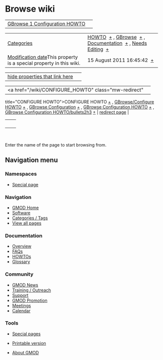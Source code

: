 



<span id="top"></span>




# <span dir="auto">Browse wiki</span>






|  |  |
|----|----|
| [GBrowse 1 Configuration HOWTO](/wiki/GBrowse_1_Configuration_HOWTO "GBrowse 1 Configuration HOWTO") |  |

|  |  |
|----|----|
| [Categories](/wiki/Special%3ACategories "Special%3ACategories") | <span class="smwb-value">[HOWTO](/wiki/Category%3AHOWTO "Category%3AHOWTO")  <span class="smwsearch">[+](/wiki/Special%3ASearchByProperty/HOWTO "Special%3ASearchByProperty/HOWTO")</span></span> , <span class="smwb-value">[GBrowse](/wiki/Category%3AGBrowse "Category%3AGBrowse")  <span class="smwsearch">[+](/wiki/Special%3ASearchByProperty/GBrowse "Special%3ASearchByProperty/GBrowse")</span></span> , <span class="smwb-value">[Documentation](/wiki/Category%3ADocumentation "Category%3ADocumentation")  <span class="smwsearch">[+](/wiki/Special%3ASearchByProperty/Documentation "Special%3ASearchByProperty/Documentation")</span></span> , <span class="smwb-value">[Needs Editing](/wiki/Category%3ANeeds_Editing "Category%3ANeeds Editing")  <span class="smwsearch">[+](/wiki/Special%3ASearchByProperty/Needs-20Editing "Special%3ASearchByProperty/Needs-20Editing")</span></span> |
| <span class="smw-highlighter" data-type="1" state="inline" data-title="Property"><span class="smwbuiltin">[Modification date](/wiki/Property:Modification_date "Property:Modification date")</span><span class="smwttcontent">This property is a special property in this wiki.</span></span> | <span class="smwb-value">15 August 2011 16:45:42  <span class="smwsearch">[+](/wiki/Special%3ASearchByProperty/Modification-20date/15-20August-202011-2016:45:42 "Special%3ASearchByProperty/Modification-20date/15-20August-202011-2016:45:42")</span></span> |

<span id="smw_browse_incoming"></span>

|  |  |
|----|----|
| [hide properties that link here](/mediawiki/index.php?title=Special:Browse&offset=0&dir=out&article=GBrowse+1+Configuration+HOWTO)  |  |

|  |  |
|----|----|
| <span class="smwb-ivalue"><a href="/wiki/CONFIGURE_HOWTO" class="mw-redirect"
title="CONFIGURE HOWTO">CONFIGURE HOWTO</a> <span class="smwbrowse">[+](/wiki/Special%3ABrowse/CONFIGURE-20HOWTO "Special%3ABrowse/CONFIGURE-20HOWTO")</span></span> , <span class="smwb-ivalue"><a href="/wiki/GBrowse/Configure_HOWTO" class="mw-redirect"
title="GBrowse/Configure HOWTO">GBrowse/Configure HOWTO</a> <span class="smwbrowse">[+](/wiki/Special%3ABrowse/GBrowse-2FConfigure-20HOWTO "Special%3ABrowse/GBrowse-2FConfigure-20HOWTO")</span></span> , <span class="smwb-ivalue"><a href="/wiki/GBrowse_Configuration" class="mw-redirect"
title="GBrowse Configuration">GBrowse Configuration</a> <span class="smwbrowse">[+](/wiki/Special%3ABrowse/GBrowse-20Configuration "Special%3ABrowse/GBrowse-20Configuration")</span></span> , <span class="smwb-ivalue"><a href="/wiki/GBrowse_Configuration_HOWTO" class="mw-redirect"
title="GBrowse Configuration HOWTO">GBrowse Configuration HOWTO</a> <span class="smwbrowse">[+](/wiki/Special%3ABrowse/GBrowse-20Configuration-20HOWTO "Special%3ABrowse/GBrowse-20Configuration-20HOWTO")</span></span> , <span class="smwb-ivalue"><a href="/wiki/GBrowse_Configuration_HOWTO/bullets2h3"
class="mw-redirect"
title="GBrowse Configuration HOWTO/bullets2h3">GBrowse Configuration
HOWTO/bullets2h3</a> <span class="smwbrowse">[+](/wiki/Special%3ABrowse/GBrowse-20Configuration-20HOWTO-2Fbullets2h3 "Special%3ABrowse/GBrowse-20Configuration-20HOWTO-2Fbullets2h3")</span></span> | [redirect page](/wiki/Special:ListRedirects "Special:ListRedirects") |

|     |     |
|-----|-----|
|     |     |

 

Enter the name of the page to start browsing from.  








## Navigation menu



### Namespaces

- <span id="ca-nstab-special">[Special
  page](/wiki/Special%3ABrowse/GBrowse_1_Configuration_HOWTO "This is a special page, you cannot edit the page itself")</span>






### Navigation



- <span id="n-GMOD-Home">[GMOD Home](/wiki/Main_Page)</span>
- <span id="n-Software">[Software](/wiki/GMOD_Components)</span>
- <span id="n-Categories-.2F-Tags">[Categories /
  Tags](/wiki/Categories)</span>
- <span id="n-View-all-pages">[View all
  pages](/wiki/Special:AllPages)</span>




### Documentation



- <span id="n-Overview">[Overview](/wiki/Overview)</span>
- <span id="n-FAQs">[FAQs](/wiki/Category%3AFAQ)</span>
- <span id="n-HOWTOs">[HOWTOs](/wiki/Category%3AHOWTO)</span>
- <span id="n-Glossary">[Glossary](/wiki/Glossary)</span>




### Community



- <span id="n-GMOD-News">[GMOD News](/wiki/GMOD_News)</span>
- <span id="n-Training-.2F-Outreach">[Training /
  Outreach](/wiki/Training_and_Outreach)</span>
- <span id="n-Support">[Support](/wiki/Support)</span>
- <span id="n-GMOD-Promotion">[GMOD
  Promotion](/wiki/GMOD_Promotion)</span>
- <span id="n-Meetings">[Meetings](/wiki/Meetings)</span>
- <span id="n-Calendar">[Calendar](/wiki/Calendar)</span>




### Tools



- <span id="t-specialpages"><a href="/wiki/Special%3ASpecialPages" accesskey="q"
  title="A list of all special pages [q]">Special pages</a></span>
- <span id="t-print"><a
  href="/mediawiki/index.php?title=Special%3ABrowse/GBrowse_1_Configuration_HOWTO&amp;printable=yes"
  rel="alternate" accesskey="p"
  title="Printable version of this page [p]">Printable version</a></span>





- <span id="footer-places-about">[About
  GMOD](/wiki/GMOD%3AAbout "GMOD%3AAbout")</span>

<!-- -->




